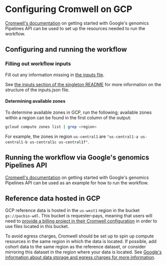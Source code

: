 # Configuring Cromwell on GCP

[Cromwell's documentation](https://cromwell.readthedocs.io/en/stable/tutorials/PipelinesApi101/) on getting started with Google's genomics Pipelines API can be used to set up the resources needed to run the workflow.

## Configuring and running the workflow

### Filling out workflow inputs

Fill out any information missing in [the inputs file](../blob/main/backends/gcp/singleton.gcp.inputs.json).

See [the inputs section of the singleton README](./singleton#inputs) for more information on the structure of the inputs.json file.

#### Determining available zones

To determine available zones in GCP, run the following; available zones within a region can be found in the first column of the output:

```bash
gcloud compute zones list | grep <region>
```

For example, the zones in region `us-central1` are `"us-central1-a us-central1-b us-central1c us-central1f"`.

## Running the workflow via Google's genomics Pipelines API

[Cromwell's documentation](https://cromwell.readthedocs.io/en/stable/tutorials/PipelinesApi101/) on getting started with Google's genomics Pipelines API can be used as an example for how to run the workflow.

## Reference data hosted in GCP

GCP reference data is hosted in the `us-west1` region in the bucket `gs://pacbio-wdl`. This bucket is requester-pays, meaning that users will need to [provide a billing project in their Cromwell configuration](https://cromwell.readthedocs.io/en/stable/filesystems/GoogleCloudStorage/) in order to use files located in this bucket.

To avoid egress charges, Cromwell should be set up to spin up compute resources in the same region in which the data is located. If possible, add cohort data to the same region as the reference dataset, or consider mirroring this dataset in the region where your data is located. See [Google's information about data storage and egress charges for more information](https://cloud.google.com/storage/pricing).

